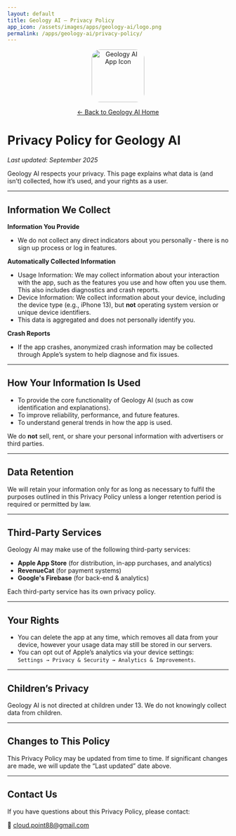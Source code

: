 ```yaml
---
layout: default
title: Geology AI – Privacy Policy
app_icon: /assets/images/apps/geology-ai/logo.png
permalink: /apps/geology-ai/privacy-policy/
---
```


<p align="center">
    <img src="{{ page.app_icon }}" alt="Geology AI App Icon" width="120" height="120" style="border-radius: 20px;">
</p>

<p align="center">
    <a href="/apps/geology-ai/">← Back to Geology AI Home</a>
</p>

# Privacy Policy for Geology AI

_Last updated: September 2025_

Geology AI respects your privacy. This page explains what data is (and isn’t) collected, how it’s used, and your rights as a user.

---

## Information We Collect

**Information You Provide**
- We do not collect any direct indicators about you personally - there is no sign up process or log in features.

**Automatically Collected Information**
- Usage Information: We may collect information about your interaction with the app, such as the features you use and how often you use them. This also includes diagnostics and crash reports.
- Device Information: We collect information about your device, including the device type (e.g., iPhone 13), but **not** operating system version or unique device identifiers.
- This data is aggregated and does not personally identify you.

**Crash Reports**  
- If the app crashes, anonymized crash information may be collected through Apple’s system to help diagnose and fix issues.

---

## How Your Information Is Used

- To provide the core functionality of Geology AI (such as cow identification and explanations).
- To improve reliability, performance, and future features.
- To understand general trends in how the app is used.

We do **not** sell, rent, or share your personal information with advertisers or third parties.

---

## Data Retention

We will retain your information only for as long as necessary to fulfil the purposes outlined in this Privacy Policy unless a longer retention period is required or permitted by law. 

---

## Third-Party Services

Geology AI may make use of the following third-party services:

- **Apple App Store** (for distribution, in-app purchases, and analytics)
- **RevenueCat** (for payment systems)
- **Google's Firebase** (for back-end & analytics)

Each third-party service has its own privacy policy.

---

## Your Rights

- You can delete the app at any time, which removes all data from your device, however your usage data may still be stored in our servers.
- You can opt out of Apple’s analytics via your device settings:  
  `Settings → Privacy & Security → Analytics & Improvements`.

---

## Children’s Privacy

Geology AI is not directed at children under 13. We do not knowingly collect data from children.

---

## Changes to This Policy

This Privacy Policy may be updated from time to time. If significant changes are made, we will update the “Last updated” date above.

---

## Contact Us

If you have questions about this Privacy Policy, please contact:

📧 [cloud.point88@gmail.com](mailto:cloud.point88@gmail.com)
